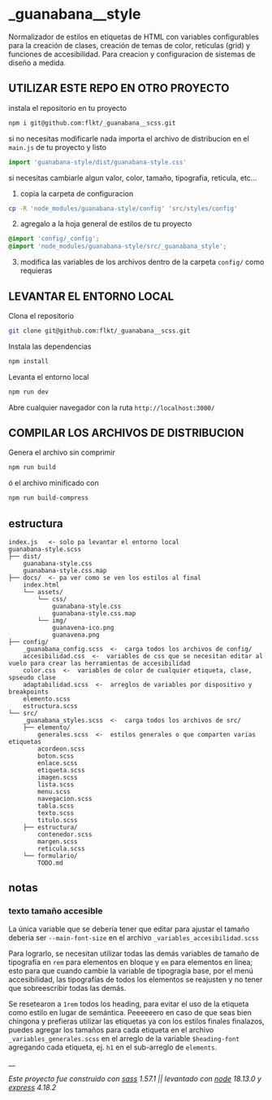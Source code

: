 # _guanabana__style

Normalizador de estilos en etiquetas de HTML con variables configurables para la creación de clases, creación de temas de color, retículas (grid) y funciones de accesibilidad. 
Para creacion y configuracion de sistemas de diseño a medida.



## UTILIZAR ESTE REPO EN OTRO PROYECTO
instala el repositorio en tu proyecto
```zsh
npm i git@github.com:flkt/_guanabana__scss.git
```

si no necesitas modificarle nada importa el archivo de distribucion en el `main.js` de tu proyecto y listo
```js
import 'guanabana-style/dist/guanabana-style.css'
```

si necesitas cambiarle algun valor, color, tamaño, tipografia, reticula, etc...

  1. copia la carpeta de configuracion

  ```zsh
  cp -R 'node_modules/guanabana-style/config' 'src/styles/config'
  ```
  
  2. agregalo a la hoja general de estilos de tu proyecto
  ```css
  @import 'config/_config';
  @import 'node_modules/guanabana-style/src/_guanabana_style';
  ```

  3. modifica las variables de los archivos dentro de la carpeta `config/` como requieras 


## LEVANTAR EL ENTORNO LOCAL
Clona el repositorio
```zsh
git clone git@github.com:flkt/_guanabana__scss.git
```

Instala las dependencias
```zsh
npm install
```

Levanta el entorno local
```zsh
npm run dev
```

Abre cualquier navegador con la ruta `http://localhost:3000/`




## COMPILAR LOS ARCHIVOS DE DISTRIBUCION

Genera el archivo sin comprimir
```zsh
npm run build
```

ó el archivo minificado con

```zsh
npm run build-compress
```




## estructura

```text
index.js   <- solo pa levantar el entorno local
guanabana-style.scss  
├── dist/
    guanabana-style.css
    guanabana-style.css.map
├── docs/  <- pa ver como se ven los estilos al final
    index.html
    └── assets/
        └── css/
            guanabana-style.css
            guanabana-style.css.map
        └── img/
            guanavena-ico.png
            guanavena.png
├── config/
    _guanabana_config.scss  <-  carga todos los archivos de config/
    accesibilidad.css  <-  variables de css que se necesitan editar al vuelo para crear las herramientas de accesibilidad
    color.css  <-  variables de color de cualquier etiqueta, clase, spseudo clase
    adaptabilidad.scss  <-  arreglos de variables por dispositivo y breakpoints
    elemento.scss
    estructura.scss
└── src/
    _guanabana_styles.scss  <-  carga todos los archivos de src/
    ├── elemento/
        generales.scss  <-  estilos generales o que comparten varias etiquetas
        acordeon.scss
        boton.scss
        enlace.scss
        etiqueta.scss
        imagen.scss
        lista.scss
        menu.scss
        navegacion.scss
        tabla.scss
        texto.scss
        titulo.scss
    ├── estructura/
        contenedor.scss
        margen.scss
        reticula.scss
    └── formulario/
        TODO.md
```



## notas

### texto tamaño accesible
La única variable que se debería tener que editar para ajustar el tamaño deberia ser `--main-font-size` en el archivo `_variables_accesibilidad.scss`

Para lograrlo, se necesitan utilizar todas las demás variables de tamaño de tipografía en `rem` para elementos en bloque y `em` para elementos en linea; esto para que cuando cambie la variable de tipogragía base, por el menú accesibilidad, las tipografías de todos los elementos se reajusten y no tener que sobreescribir todas las demás.

Se resetearon a `1rem` todos los heading, para evitar el uso de la etiqueta como estilo en lugar de semántica. Peeeeeero en caso de que seas bien chingona y prefieras utilizar las etiquetas ya con los estilos finales finalazos, puedes agregar los tamaños para cada etiqueta en el archivo `_variables_generales.scss` en el arreglo de la variable `$heading-font` agregando cada etiqueta, ej. `h1` en el sub-arreglo de `elements`.




__

*Este proyecto fue construido con [sass](https://sass-lang.com/dart-sass) 1.57.1 || levantado con [node](https://nodejs.org/en/) 18.13.0 y [express](https://expressjs.com/) 4.18.2*
